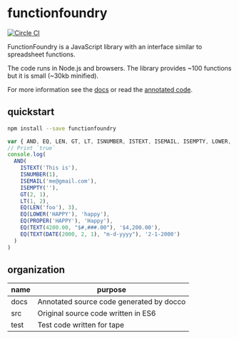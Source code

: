 # functionfoundry

[![Circle CI](https://circleci.com/gh/FunctionFoundry/functionfoundry.svg?style=svg)](https://circleci.com/gh/FunctionFoundry)

FunctionFoundry is a JavaScript library with an interface similar to spreadsheet functions.

The code runs in Node.js and browsers. The library provides ~100 functions but it is small (~30kb minified).

For more information see the [docs](./Docs.org) or read the [annotated code](http://functionfoundry.github.io/functionfoundry/docs/).

## quickstart

```sh
npm install --save functionfoundry
```

```js
var { AND, EQ, LEN, GT, LT, ISNUMBER, ISTEXT, ISEMAIL, ISEMPTY, LOWER, PROPER, TEXT, DATE} = require('functionfoundry')
// Print `true`
console.log(
  AND(
    ISTEXT('This is'),
    ISNUMBER(1),
    ISEMAIL('me@gmail.com'),
    ISEMPTY(''),
    GT(2, 1),
    LT(1, 2),
    EQ(LEN('foo'), 3),
    EQ(LOWER('HAPPY'), 'happy'),
    EQ(PROPER('HAPPY'), 'Happy'),
    EQ(TEXT(4200.00, "$#,###.00"), '$4,200.00'),
    EQ(TEXT(DATE(2000, 2, 1), "m-d-yyyy"), '2-1-2000')
  )
)
```

## organization

| name | purpose |
| ------------- | ----------- |
|docs| Annotated source code generated by docco |
|src| Original source code written in ES6 |
|test| Test code written for tape |
